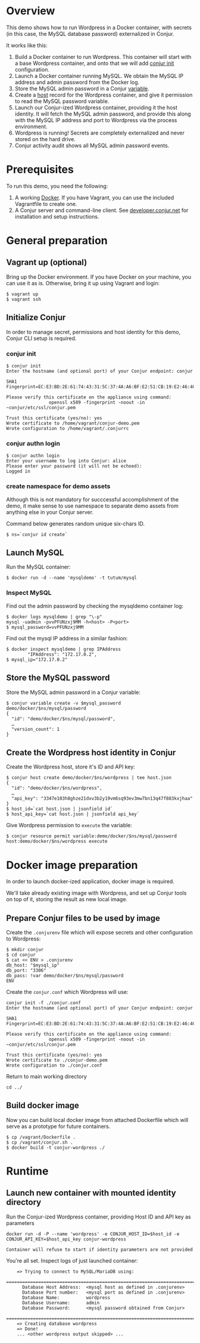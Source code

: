 # Overview

This demo shows how to run Wordpress in a Docker container, with secrets (in this case, the MySQL database password) externalized in Conjur.

It works like this:

1. Build a Docker container to run Wordpress. This container will start with a base Wordpress container, and onto that we will add [conjur init](https://developer.conjur.net/reference/tools/init.html) configuration.
1. Launch a Docker container running MySQL. We obtain the MySQL IP address and admin password from the Docker log.
1. Store the MySQL admin password in a Conjur [variable](https://developer.conjur.net/reference/services/directory/variable).
1. Create a [host](https://developer.conjur.net/reference/services/directory/host) record for the Wordpress container, and give it permission to read the MySQL password variable.
1. Launch our Conjur-ized Wordpress container, providing it the host identity. It will fetch the MySQL admin password, and provide this along with the MySQL IP address and port to Wordpress via the process environment.
1. Wordpress is running! Secrets are completely externalized and never stored on the hard drive. 
1. Conjur activity audit shows all MySQL admin password events.


# Prerequisites

To run this demo, you need the following:

1. A working [Docker](https://docker.com). If you have Vagrant, you can use the included Vagrantfile to create one.
1. A Conjur server and command-line client. See [developer.conjur.net](http://developer.conjur.net/setup) for installation and setup instructions.

# General preparation

## Vagrant up (optional)

Bring up the Docker environment. If you have Docker on your machine, you can use it as is. Otherwise, bring it up using Vagrant and login:

```
$ vagrant up
$ vagrant ssh
```

## Initialize Conjur

In order to manage secret, permissions and host identity for this demo, Conjur CLI setup is required.

### conjur init

```
$ conjur init
Enter the hostname (and optional port) of your Conjur endpoint: conjur

SHA1 Fingerprint=EC:E3:BD:2E:61:74:43:31:5C:37:4A:A6:BF:E2:51:CB:19:E2:46:4C

Please verify this certificate on the appliance using command:
                openssl x509 -fingerprint -noout -in ~conjur/etc/ssl/conjur.pem

Trust this certificate (yes/no): yes
Wrote certificate to /home/vagrant/conjur-demo.pem
Wrote configuration to /home/vagrant/.conjurrc
```

### conjur authn login

```
$ conjur authn login
Enter your username to log into Conjur: alice
Please enter your password (it will not be echoed): 
Logged in
```

### create namespace for demo assets

Although this is not mandatory for succcessful accomplishment of the demo, it make sense to use namespace to separate demo assets from anything else in your Conjur server.

Command below generates random unique six-chars ID.

```
$ ns=`conjur id create` 
```

## Launch MySQL

Run the MySQL container:

```
$ docker run -d --name 'mysqldemo' -t tutum/mysql
```

### Inspect MySQL

Find out the admin password by checking the mysqldemo container log:

``` 
$ docker logs mysqldemo | grep "\-p"
mysql -uadmin -pvvPFUNzxj9MM -h<host> -P<port>
$ mysql_password=vvPFUNzxj9MM
```

Find out the mysql IP address in a similar fashion:

```
$ docker inspect mysqldemo | grep IPAddress
        "IPAddress": "172.17.0.2",
$ mysql_ip="172.17.0.2"
```

## Store the MySQL password

Store the MySQL admin password in a Conjur variable:

```
$ conjur variable create -v $mysql_password demo/docker/$ns/mysql/password
{
  "id": "demo/docker/$ns/mysql/password",
  …
  "version_count": 1
}
```

## Create the Wordpress host identity in Conjur

Create the Wordpress host, store it's ID and API key:

```
$ conjur host create demo/docker/$ns/wordpress | tee host.json
{
  "id": "demo/docker/$ns/wordpress",
  …
  "api_key": "3347e103h8ghze21dxv3b2y19vm6sq93ev3mw7bn13q47f883kxjhaa"
}
$ host_id=`cat host.json | jsonfield id`
$ host_api_key=`cat host.json | jsonfield api_key`

```

Give Wordpress permission to `execute` the variable:

```
$ conjur resource permit variable:demo/docker/$ns/mysql/password host:demo/docker/$ns/wordpress execute
```

# Docker image preparation

In order to launch docker-ized application, docker image is required. 

We'll take already existing image with Wordpress, and set up Conjur tools on top of it, storing the result as new local image.

## Prepare Conjur files to be used by image

Create the `.conjurenv` file which will expose secrets and other configuration to Wordpress:

```
$ mkdir conjur
$ cd conjur
$ cat << ENV > .conjurenv
db_host: "$mysql_ip"
db_port: "3306"
db_pass: !var demo/docker/$ns/mysql/password
ENV
```

Create the `conjur.conf` which Wordpress will use:

```
conjur init -f ./conjur.conf
Enter the hostname (and optional port) of your Conjur endpoint: conjur

SHA1 Fingerprint=EC:E3:BD:2E:61:74:43:31:5C:37:4A:A6:BF:E2:51:CB:19:E2:46:4C

Please verify this certificate on the appliance using command:
                openssl x509 -fingerprint -noout -in ~conjur/etc/ssl/conjur.pem

Trust this certificate (yes/no): yes
Wrote certificate to ./conjur-demo.pem
Wrote configuration to ./conjur.conf
```

Return to main working directory

```
cd ../
```

## Build docker image 

Now you can build local docker image from attached Dockerfile which will serve as a prototype for future containers. 

```
$ cp /vagrant/Dockerfile .
$ cp /vagrant/conjur.sh .
$ docker build -t conjur-wordpress ./ 
```

# Runtime


## Launch new container with mounted identity directory 

Run the Conjur-ized Wordpress container, providing Host ID and API key as parameters 

```
docker run -d -P --name 'wordpress' -e CONJUR_HOST_ID=$host_id -e CONJUR_API_KEY=$host_api_key conjur-wordpress
```
    Container will refuse to start if identity parameters are not provided

You're all set. Inspect logs of just launched container:

```
    => Trying to connect to MySQL/MariaDB using:
    ========================================================================
      Database Host Address:  <mysql host as defined in .conjurenv>
      Database Port number:   <mysql port as defined in .conjurenv>
      Database Name:          wordpress
      Database Username:      admin
      Database Password:      <mysql password obtained from Conjur>
    ========================================================================
    => Creating database wordpress
    => Done!
    ... <other wordpress output skipped> ...
```
